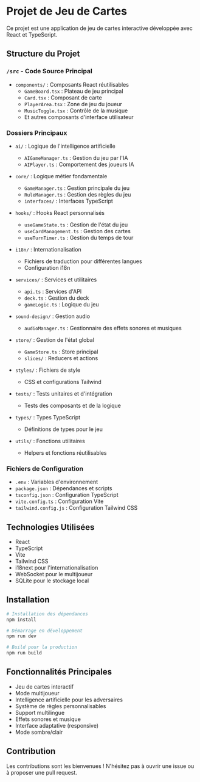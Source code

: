 # Projet de Jeu de Cartes

Ce projet est une application de jeu de cartes interactive développée avec React et TypeScript.

## Structure du Projet

### `/src` - Code Source Principal
- `components/` : Composants React réutilisables
  - `GameBoard.tsx` : Plateau de jeu principal
  - `Card.tsx` : Composant de carte
  - `PlayerArea.tsx` : Zone de jeu du joueur
  - `MusicToggle.tsx` : Contrôle de la musique
  - Et autres composants d'interface utilisateur

### Dossiers Principaux
- `ai/` : Logique de l'intelligence artificielle
  - `AIGameManager.ts` : Gestion du jeu par l'IA
  - `AIPlayer.ts` : Comportement des joueurs IA

- `core/` : Logique métier fondamentale
  - `GameManager.ts` : Gestion principale du jeu
  - `RuleManager.ts` : Gestion des règles du jeu
  - `interfaces/` : Interfaces TypeScript

- `hooks/` : Hooks React personnalisés
  - `useGameState.ts` : Gestion de l'état du jeu
  - `useCardManagement.ts` : Gestion des cartes
  - `useTurnTimer.ts` : Gestion du temps de tour

- `i18n/` : Internationalisation
  - Fichiers de traduction pour différentes langues
  - Configuration i18n

- `services/` : Services et utilitaires
  - `api.ts` : Services d'API
  - `deck.ts` : Gestion du deck
  - `gameLogic.ts` : Logique du jeu

- `sound-design/` : Gestion audio
  - `audioManager.ts` : Gestionnaire des effets sonores et musiques

- `store/` : Gestion de l'état global
  - `GameStore.ts` : Store principal
  - `slices/` : Reducers et actions

- `styles/` : Fichiers de style
  - CSS et configurations Tailwind

- `tests/` : Tests unitaires et d'intégration
  - Tests des composants et de la logique

- `types/` : Types TypeScript
  - Définitions de types pour le jeu

- `utils/` : Fonctions utilitaires
  - Helpers et fonctions réutilisables

### Fichiers de Configuration
- `.env` : Variables d'environnement
- `package.json` : Dépendances et scripts
- `tsconfig.json` : Configuration TypeScript
- `vite.config.ts` : Configuration Vite
- `tailwind.config.js` : Configuration Tailwind CSS

## Technologies Utilisées
- React
- TypeScript
- Vite
- Tailwind CSS
- i18next pour l'internationalisation
- WebSocket pour le multijoueur
- SQLite pour le stockage local

## Installation

```bash
# Installation des dépendances
npm install

# Démarrage en développement
npm run dev

# Build pour la production
npm run build
```

## Fonctionnalités Principales
- Jeu de cartes interactif
- Mode multijoueur
- Intelligence artificielle pour les adversaires
- Système de règles personnalisables
- Support multilingue
- Effets sonores et musique
- Interface adaptative (responsive)
- Mode sombre/clair

## Contribution
Les contributions sont les bienvenues ! N'hésitez pas à ouvrir une issue ou à proposer une pull request.
